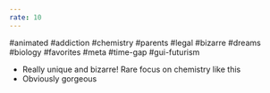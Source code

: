```yaml
---
rate: 10
---
```


#animated #addiction #chemistry #parents #legal #bizarre #dreams #biology #favorites #meta #time-gap #gui-futurism 


- Really unique and bizarre! Rare focus on chemistry like this
- Obviously gorgeous